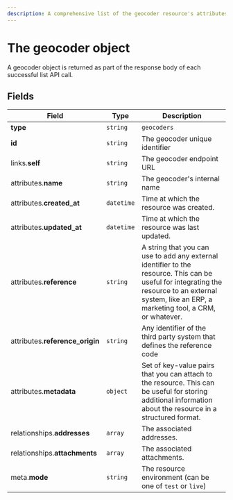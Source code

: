 ```yaml
---
description: A comprehensive list of the geocoder resource's attributes and relationships.
---
```


# The geocoder object

A geocoder object is returned as part of the response body of each successful list API call.

## Fields

| Field          | Type     | Description                                  |
| -------------- | -------- | -------------------------------------------- |
| **type**       | `string` | `geocoders`                        |
| **id**         | `string` | The geocoder unique identifier  |
| links.**self** | `string` | The geocoder endpoint URL       |
| attributes.**name** | `string` | The geocoder's internal name |
| attributes.**created_at** | `datetime` | Time at which the resource was created. |
| attributes.**updated_at** | `datetime` | Time at which the resource was last updated. |
| attributes.**reference** | `string` | A string that you can use to add any external identifier to the resource. This can be useful for integrating the resource to an external system, like an ERP, a marketing tool, a CRM, or whatever. |
| attributes.**reference_origin** | `string` | Any identifier of the third party system that defines the reference code |
| attributes.**metadata** | `object` | Set of key-value pairs that you can attach to the resource. This can be useful for storing additional information about the resource in a structured format. |
| relationships.**addresses** | `array` | The associated addresses. |
| relationships.**attachments** | `array` | The associated attachments. |
| meta.**mode** | `string` | The resource environment \(can be one of `test` or `live`\) |


